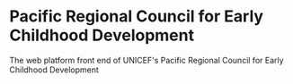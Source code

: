 # Pacific Regional Council for Early Childhood Development

The web platform front end of UNICEF's Pacific Regional Council for Early Childhood Development
